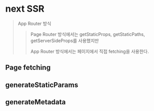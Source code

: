 # next SSR

> App Router 방식
>
> > Page Router 방식에서는 getStaticProps, getStaticPaths, getServerSideProps를 사용했지만
> >
> > App Router 방식에서는 페이지에서 직접 fetching을 사용한다.

## Page fetching

## generateStaticParams

## generateMetadata
